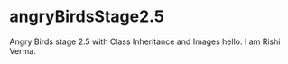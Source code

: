 # angryBirdsStage2.5
Angry Birds stage 2.5 with Class Inheritance and Images
hello. I am Rishi Verma.